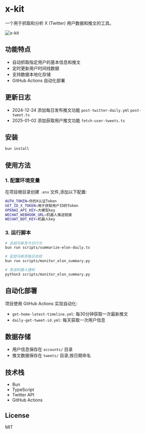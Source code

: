# x-kit

一个用于抓取和分析 X (Twitter) 用户数据和推文的工具。

![x-kit](./images/action-stats.png)
## 功能特点

- 自动抓取指定用户的基本信息和推文
- 定时更新用户时间线数据
- 支持数据本地化存储
- GitHub Actions 自动化部署

## 更新日志

- 2024-12-24 添加每日发布推文功能 `post-twitter-daily.yml` `post-tweet.ts`
- 2025-01-02 添加获取用户推文功能 `fetch-user-tweets.ts`

## 安装

```bash
bun install
```

## 使用方法

### 1. 配置环境变量

在项目根目录创建 `.env` 文件,添加以下配置:

```bash
AUTH_TOKEN=你的X认证Token
GET_ID_X_TOKEN=用于获取用户ID的Token
OPENAI_API_KEY=大模型key
WECHAT_WEBHOOK_URL=机器人推送链接
WECHAT_BOT_KEY=机器人key
```



### 3. 运行脚本

```bash
# 总结马斯克今日行为
bun run scripts/summarize-elon-daily.ts

# 监控马斯克每日总结
bun run scripts/monitor_elon_summary.py

# 发送机器人通知
python3 scripts/monitor_elon_summary.py
```

## 自动化部署

项目使用 GitHub Actions 实现自动化:

- `get-home-latest-timeline.yml`: 每30分钟获取一次最新推文
- `daily-get-tweet-id.yml`: 每天获取一次用户信息

## 数据存储

- 用户信息保存在 `accounts/` 目录
- 推文数据保存在 `tweets/` 目录,按日期命名

## 技术栈

- Bun
- TypeScript 
- Twitter API
- GitHub Actions

## License

MIT
